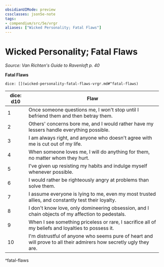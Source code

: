 ```yaml
---
obsidianUIMode: preview
cssclasses: json5e-note
tags:
- compendium/src/5e/vrgr
aliases: ["Wicked Personality; Fatal Flaws"]
---
```

# Wicked Personality; Fatal Flaws
*Source: Van Richten's Guide to Ravenloft p. 40* 

**Fatal Flaws**

`dice: [](wicked-personality-fatal-flaws-vrgr.md#^fatal-flaws)`

| dice: d10 | Flaw |
|-----------|------|
| 1 | Once someone questions me, I won't stop until I befriend them and then betray them. |
| 2 | Others' concerns bore me, and I would rather have my lessers handle everything possible. |
| 3 | I am always right, and anyone who doesn't agree with me is cut out of my life. |
| 4 | When someone loves me, I will do anything for them, no matter whom they hurt. |
| 5 | I've given up resisting my habits and indulge myself whenever possible. |
| 6 | I would rather be righteously angry at problems than solve them. |
| 7 | I assume everyone is lying to me, even my most trusted allies, and constantly test their loyalty. |
| 8 | I don't know love, only domineering obsession, and I chain objects of my affection to pedestals. |
| 9 | When I see something priceless or rare, I sacrifice all of my beliefs and loyalties to possess it. |
| 10 | I'm distrustful of anyone who seems pure of heart and will prove to all their admirers how secretly ugly they are. |
^fatal-flaws